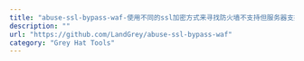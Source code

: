 ```yaml
---
title: "abuse-ssl-bypass-waf-使用不同的ssl加密方式来寻找防火墙不支持但服务器支持的加密方式来绕过waf"
description: ""
url: "https://github.com/LandGrey/abuse-ssl-bypass-waf"
category: "Grey Hat Tools"
---
```

